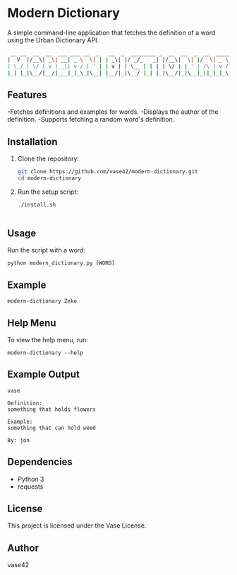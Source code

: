 # Modern Dictionary

A simple command-line application that fetches the definition of a word using the Urban Dictionary API.

  ```bash
   __ __  __  __  ___ ___ __  _   __  _  ________ _  __  __  _  __  _____   __
|  V  |/__\| _\| __| _ \  \| | | _\| |/ _/_   _| |/__\|  \| |/  \| _ \ `v' /
| \_/ | \/ | v | _|| v / | ' | | v | | \__ | | | | \/ | | ' | /\ | v /`. .' 
|_| |_|\__/|__/|___|_|_\_|\__| |__/|_|\__/ |_| |_|\__/|_|\__|_||_|_|_\ !_!  

```   

## Features

-Fetches definitions and examples for words.
-Displays the author of the definition.
-Supports fetching a random word's definition.

## Installation

1. Clone the repository:

   ```bash
   git clone https://github.com/vase42/modern-dictionary.git
   cd modern-dictionary
   
2. Run the setup script:
   ```bash
   ./install.sh
      
## Usage
  Run the script with a word:

    python modern_dictionary.py [WORD]

## Example
  
    modern-dictionary Zeko
      
## Help Menu
  To view the help menu, run:

    modern-dictionary --help
    
## Example Output
  
    vase

    Definition: 
    something that holds flowers

    Example:
    something that can hold weed

    By: jon

    
## Dependencies
  +  Python 3
  +  requests

## License
This project is licensed under the Vase License.

## Author
vase42
